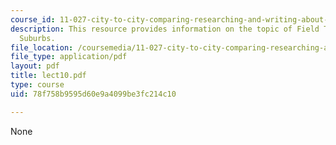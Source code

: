 ```yaml
---
course_id: 11-027-city-to-city-comparing-researching-and-writing-about-cities-spring-2006
description: This resource provides information on the topic of Field Trip, Boston
  Suburbs.
file_location: /coursemedia/11-027-city-to-city-comparing-researching-and-writing-about-cities-spring-2006/78f758b9595d60e9a4099be3fc214c10_lect10.pdf
file_type: application/pdf
layout: pdf
title: lect10.pdf
type: course
uid: 78f758b9595d60e9a4099be3fc214c10

---
```

None
